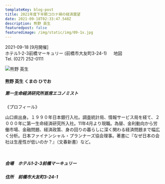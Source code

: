 ```yaml
---
templateKey: blog-post
title: 2021年度下半期コロナ禍の経済展望
date: 2021-09-18T02:33:47.548Z
description: 熊野 英生
featuredpost: false
featuredimage: /img/static/img/09-1x.jpg
---
```

2021-09-18 \[9月開催]\
ホテル1-2-3前橋マーキュリー (前橋市大友町3-24-1)  　地図\
Tel. (027) 252-0111

![熊野 英生](/img/09-1x.jpg "熊野 英生 くまの ひでお")

#### 熊野 英生 くまの ひでお

##### 第一生命経済研究所首席エコノミスト

《プロフィール》

山口県出身。１９９０年日本銀行入社。調査統計局、情報サービス局を経て、２０００年に第一生命経済研究所入社。11年4月より現職。為替、金利動向から労働市場、金融問題、経済政策、身の回りの暮らしに深く関わる経済問題まで幅広く分析。日本ファイナンシャル・プランナーズ協会理事。著書に『なぜ日本の会社は生産性が低いのか？』（文春新書）など。

<br />

##### 会場　ホテル1-2-3前橋マーキュリー

##### 住所　前橋市大友町3-24-1